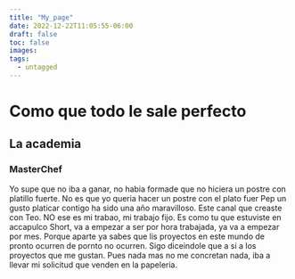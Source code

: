```yaml
---
title: "My_page"
date: 2022-12-22T11:05:55-06:00
draft: false
toc: false
images:
tags:
  - untagged
---
```


# Como que todo le sale perfecto

## La academia

### MasterChef

Yo supe que no iba a ganar, no habia formade que no hiciera un postre con platillo fuerte. No es que yo queria hacer un postre con el plato fuer Pep un gusto platicar contigo ha sido una año maravilloso. Este canal que creaste con Teo. NO ese es mi trabao, mi trabajo fijo. Es como tu que estuviste en accapulco Short, va a empezar a ser por hora trabajada, ya va a empezar por mes. Porque aparte ya sabes que lis proyectos en este mundo de pronto ocurren de pornto no ocurren. Sigo diceindole que a si a los proyectos que me gustan. Pues nada mas no me concretan nada, iba a llevar mi solicitud que venden en la papeleria.
